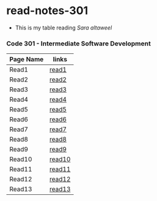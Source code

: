 # read-notes-301

- This is my table reading 
 *Sara altaweel*

### Code 301 - Intermediate Software Development

| Page Name | links |
|-----------|-------|
| Read1     |[read1](https://saraaltaweel.github.io/read-notes-301/read1)|
| Read2     |[read2](https://saraaltaweel.github.io/read-notes-301/read2)|
| Read3     |[read3](https://saraaltaweel.github.io/read-notes-301/read3)|
| Read4     |[read4](https://saraaltaweel.github.io/read-notes-301/read4)|
| Read5     |[read5](https://saraaltaweel.github.io/read-notes-301/read5)|
| Read6     |[read6](https://saraaltaweel.github.io/read-notes-301/read6)|
| Read7     |[read7](https://saraaltaweel.github.io/read-notes-301/read7)|
| Read8     |[read8](https://saraaltaweel.github.io/read-notes-301/read8)|
| Read9     |[read9](https://saraaltaweel.github.io/read-notes-301/read9)|
| Read10    |[read10](https://saraaltaweel.github.io/read-notes-301/read10)|
| Read11    |[read11](https://saraaltaweel.github.io/read-notes-301/read11)|
| Read12    |[read12](https://saraaltaweel.github.io/read-notes-301/read12)|
| Read13    |[read13](https://saraaltaweel.github.io/read-notes-301/read13)|
